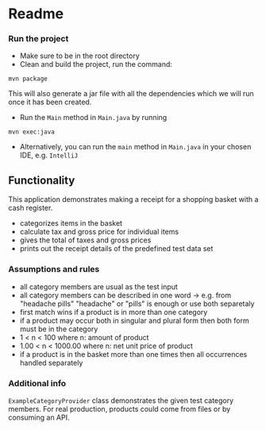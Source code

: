 # Readme

### Run the project
- Make sure to be in the root directory
- Clean and build the project, run the command:
```aidl
mvn package
```
This will also generate a jar file with all the dependencies which we will run once
it has been created.
- Run the `Main` method in `Main.java` by running
```
mvn exec:java
```
- Alternatively, you can run the `main` method in `Main.java` in your chosen IDE, e.g. `IntelliJ`

## Functionality
This application demonstrates making a receipt for a shopping basket with a cash register.
- categorizes items in the basket
- calculate tax and gross price for individual items
- gives the total of taxes and gross prices
- prints out the receipt details of the predefined test data set

### Assumptions and rules

- all category members are usual as the test input
- all category members can be described in one word -> e.g. from "headache pills" "headache" or "pills" is enough or use both separetaly
- first match wins if a product is in more than one category
- if a product may occur both in singular and plural form then both form must be in the category
- 1 < n < 100 where n: amount of product
- 1.00 < n < 1000.00 where n: net unit price of product
- if a product is in the basket more than one times then all occurrences handled separately


### Additional info
`ExampleCategoryProvider` class demonstrates the given test category members. For real production, products could come
from files or by consuming an API. 
